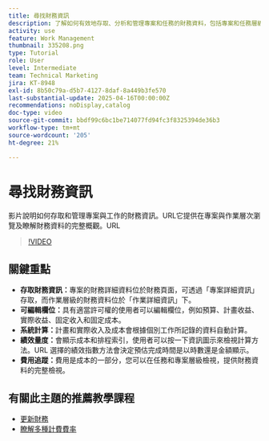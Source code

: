 ```yaml
---
title: 尋找財務資訊
description: 了解如何有效地存取、分析和管理專案和任務的財務資料，包括專案和任務層級的預算、收入、成本和績效量度。
activity: use
feature: Work Management
thumbnail: 335208.png
type: Tutorial
role: User
level: Intermediate
team: Technical Marketing
jira: KT-8948
exl-id: 8b50c79a-d5b7-4127-8daf-8a449b3fe570
last-substantial-update: 2025-04-16T00:00:00Z
recommendations: noDisplay,catalog
doc-type: video
source-git-commit: bbdf99c6bc1be714077fd94fc3f8325394de36b3
workflow-type: tm+mt
source-wordcount: '205'
ht-degree: 21%

---
```


# 尋找財務資訊

影片說明如何存取和管理專案與工作的財務資訊。&#x200B;URL它提供在專案與作業層次瀏覽及瞭解財務資料的完整概觀。&#x200B;URL

>[!VIDEO](https://video.tv.adobe.com/v/335208/?quality=12&learn=on&enablevpops=1)

## 關鍵重點

* **存取財務資訊：**&#x200B;專案的財務詳細資料位於財務頁面，可透過「專案詳細資訊」存取，而作業層級的財務資料位於「作業詳細資訊」下。
* **可編輯欄位：**&#x200B;具有適當許可權的使用者可以編輯欄位，例如預算、計畫收益、實際收益、固定收入和固定成本。
* **系統計算：**&#x200B;計畫和實際收入及成本會根據個別工作所記錄的資料自動計算。
* **績效量度：**&#x200B;會顯示成本和排程索引，使用者可以按一下資訊圖示來檢視計算方法。&#x200B;URL 選擇的績效指數方法會決定預估完成時間是以時數還是金額顯示。
* **費用追蹤：**&#x200B;費用是成本的一部分，您可以在任務和專案層級檢視，提供財務資料的完整檢視。


## 有關此主題的推薦教學課程

<!--* [Find financial information](/help/manage-work/project-finances/find-financial-information.md)-->
* [更新財務](/help/manage-work/project-finances/update-and-review-finances.md)
* [瞭解多種計費費率](/help/manage-work/project-finances/multiple-billing-rates.md)


